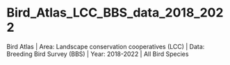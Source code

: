 # Bird_Atlas_LCC_BBS_data_2018_2022
Bird Atlas | Area: Landscape conservation cooperatives (LCC) | Data: Breeding Bird Survey (BBS) | Year: 2018-2022 | All Bird Species
